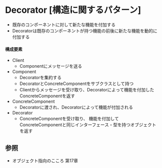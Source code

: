 # Decorator [構造に関するパターン]
- 既存のコンポーネントに対して新たな機能を付加する
- Decoratorは既存のコンポーネントが持つ機能の前後に新たな機能を動的に付加する

#### 構成要素
- Client
  - Componentにメッセージを送る
- Component
  - Decoratorを集約する
  - DecoratorとConcreteComponentをサブクラスとして持つ
  - Clientからメッセージを受け取り、Decoratorによって機能を付加したConcreteComponentを返す
- ConcreteComponent
  - Decoratorに渡され、Decoratorによって機能が付加される
- Decorator
  - ConcreteComponentを受け取り、
    機能を付加してConcreteComponentと同じインターフェース・型を持つオブジェクトを返す

## 参照
- オブジェクト指向のこころ 第17章

